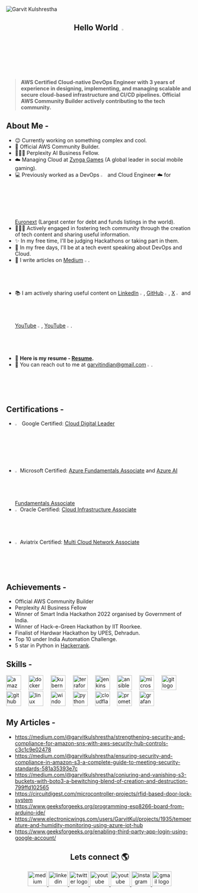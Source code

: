 ![Garvit Kulshrestha](https://github.com/user-attachments/assets/c12c8ba7-1439-4de5-bc8c-5d824a04b45e)

<h2 align="center"> Hello World <img src="https://media.giphy.com/media/hvRJCLFzcasrR4ia7z/giphy.gif" width="3%"> </h2>

> **AWS Certified Cloud-native DevOps Engineer with 3 years of experience in designing, implementing, and managing scalable and secure cloud-based infrastructure and CI/CD pipelines. Official AWS Community Builder actively contributing to the tech community.**

## About Me -
- 😉 Currently working on something complex and cool.
- 👷 Official AWS Community Builder.
- 👨🏼‍🎓 Perplexity AI Business Fellow.
- ☁️ Managing Cloud at [Zynga Games](https://en.wikipedia.org/wiki/Zynga) (A global leader in social mobile gaming).
- 💻 Previously worked as a DevOps <img src="https://upload.wikimedia.org/wikipedia/commons/c/c0/Devops-toolchain-es.svg" width="3%"> and Cloud Engineer ☁️ for [Euronext](https://en.wikipedia.org/wiki/Euronext) (Largest center for debt and funds listings in the world).
- 👨🏻‍🏫 Actively engaged in fostering tech community through the creation of tech content and sharing useful information.
- ✨ In my free time, I'll be judging Hackathons or taking part in them.
- 🎤 In my free days, I'll be at a tech event speaking about DevOps and Cloud.
- 📝 I write articles on [Medium](https://medium.com/@garvitkulshrestha) <img src="https://github.com/Garvitkul/Garvitkul/assets/83578615/ecc24c7d-377d-410a-9e25-2529d681f7e6" width="2%">.
- 📚 I am actively sharing useful content on [LinkedIn](https://www.linkedin.com/in/garvit-kulshrestha) <img src="https://github.com/Garvitkul/Garvitkul/assets/83578615/850b3178-6b49-45dc-a731-3e10baf14e0d" width="2%">, [GitHub](https://github.com/garvitkul) <img src="https://img.icons8.com/?size=100&id=118557&format=png&color=000000" width="2%">, [X](https://twitter.com/techwithgarvit) <img src="https://img.icons8.com/?size=100&id=hHgWf9QXX9GA&format=png&color=000000" width="2%"> and [YouTube](https://www.youtube.com/channel/UC95RdBb6zOIjTh6aZVfIeQw) <img src="https://github.com/Garvitkul/Garvitkul/assets/83578615/27c1eba6-9656-4b74-865b-936042607c62" width="2%">, [YouTube](https://www.youtube.com/channel/UCR2mLsTmgA5RHA2OC20nZaQ) <img src="https://github.com/Garvitkul/Garvitkul/assets/83578615/27c1eba6-9656-4b74-865b-936042607c62" width="2%">.
- 💼 **Here is my resume - [Resume](https://drive.google.com/file/d/10I4e_sn8qTqRbXbQsrS6nkqnMbuo2PpQ/view?usp=sharing).**
- 📧 You can reach out to me at garvitindian@gmail.com <img src="https://github.com/Garvitkul/Garvitkul/assets/83578615/77f95f78-c44e-4ed3-a607-432efdc57045" width="2%">.

## Certifications -
- <img src="https://upload.wikimedia.org/wikipedia/commons/0/01/Google-cloud-platform.svg" width="3%"> Google Certified: [Cloud Digital Leader](https://www.credential.net/b6b5bf1b-64b9-499e-ae38-eb7ebbff7d5f?record_view=true)
-  <img src="https://upload.wikimedia.org/wikipedia/commons/thumb/f/fa/Microsoft_Azure.svg/1200px-Microsoft_Azure.svg.png" width="2%"> Microsoft Certified: [Azure Fundamentals Associate](https://www.credly.com/badges/f717d568-eba8-49cf-bb5b-10e37df3e6c5/public_url) and [Azure AI Fundamentals Associate](https://www.credly.com/badges/0165cbc9-ab25-4e43-a765-7e2e1afbcd8c/public_url)
- <img src="https://upload.wikimedia.org/wikipedia/commons/e/e1/Oracle_Corporation_logo.svg" width="2%"> Oracle Certified: [Cloud Infrastructure Associate](https://catalog-education.oracle.com/pls/certview/sharebadge?id=8437537510E2955A508593C7DDD56220669F9478EB598C00AB9C05B704AB0E08)
- <img src="https://gdm-catalog-fmapi-prod.imgix.net/ProductLogo/c7b738d6-1c90-4911-9d04-d8933135d07c.png" width="2%"> Aviatrix Certified: [Multi Cloud Network Associate](https://www.credly.com/badges/9f55f947-3054-47b5-9cb4-e7bc65ab9e7a/public_url)


## Achievements -
- Official AWS Community Builder
- Perplexity AI Business Fellow
- Winner of Smart India Hackathon 2022 organised by Government of India.
- Winner of Hack-e-Green Hackathon by IIT Roorkee.
- Finalist of Hardwar Hackathon by UPES, Dehradun.
- Top 10 under India Automation Challenge.
- 5 star in Python in [Hackerrank](https://www.hackerrank.com/profile/garvitindian).

## Skills -
<div align="left">
  <img src="https://img.shields.io/badge/Amazon AWS-232F3E?logo=amazonaws&logoColor=white&style=for-the-badge" height="40" alt="amazonwebservices logo"  />
  <img width="12" />
  <img src="https://img.shields.io/badge/Docker-2496ED?logo=docker&logoColor=white&style=for-the-badge" height="40" alt="docker logo"  />
  <img width="12" />
  <img src="https://img.shields.io/badge/Kubernetes-326CE5?logo=kubernetes&logoColor=white&style=for-the-badge" height="40" alt="kubernetes logo"  />
  <img width="12" />
  <img src="https://img.shields.io/badge/Terraform-7B42BC?logo=terraform&logoColor=white&style=for-the-badge" height="40" alt="terraform logo"  />
  <img width="12" />
  <img src="https://img.shields.io/badge/Jenkins-D24939?logo=jenkins&logoColor=white&style=for-the-badge" height="40" alt="jenkins logo"  />
  <img width="12" />
  <img src="https://img.shields.io/badge/Ansible-EE0000?logo=ansible&logoColor=white&style=for-the-badge" height="40" alt="ansible logo"  />
  <img width="12" />
  <img src="https://img.shields.io/badge/Microsoft SQL Server-CC2927?logo=microsoftsqlserver&logoColor=white&style=for-the-badge" height="40" alt="microsoftsqlserver logo"  />
  <img width="12" />
  <img src="https://img.shields.io/badge/Git-F05032?logo=git&logoColor=white&style=for-the-badge" height="40" alt="git logo"  />
  <img width="12" />
  <img src="https://img.shields.io/badge/GitHub-181717?logo=github&logoColor=white&style=for-the-badge" height="40" alt="github logo"  />
  <img width="12" />
  <img src="https://img.shields.io/badge/Linux-FCC624?logo=linux&logoColor=black&style=for-the-badge" height="40" alt="linux logo"  />
  <img width="12" />
  <img src="https://img.shields.io/badge/Windows-0078D6?logo=windows&logoColor=white&style=for-the-badge" height="40" alt="windows8 logo"  />
  <img width="12" />
  <img src="https://img.shields.io/badge/Python-3776AB?logo=python&logoColor=white&style=for-the-badge" height="40" alt="python logo"  />
  <img width="12" />
  <img src="https://img.shields.io/badge/Cloudflare-F38020?logo=cloudflare&logoColor=black&style=for-the-badge" height="40" alt="cloudflare logo"  />
  <img width="12" />
  <img src="https://img.shields.io/badge/Prometheus-E6522C?logo=prometheus&logoColor=white&style=for-the-badge" height="40" alt="prometheus logo"  />
  <img width="12" />
  <img src="https://img.shields.io/badge/Grafana-F46800?logo=grafana&logoColor=black&style=for-the-badge" height="40" alt="grafana logo"  />
</div>

## My Articles -

- https://medium.com/@garvitkulshrestha/strengthening-security-and-compliance-for-amazon-sns-with-aws-security-hub-controls-c3c1c9e02478
- https://medium.com/@garvitkulshrestha/ensuring-security-and-compliance-in-amazon-s3-a-complete-guide-to-meeting-security-standards-581a35393e7c
- https://medium.com/@garvitkulshrestha/conjuring-and-vanishing-s3-buckets-with-boto3-a-bewitching-blend-of-creation-and-destruction-799ffd102565
- https://circuitdigest.com/microcontroller-projects/rfid-based-door-lock-system
- https://www.geeksforgeeks.org/programming-esp8266-board-from-arduino-ide/
- https://www.electronicwings.com/users/GarvitKul/projects/1935/temperature-and-humidity-monitoring-using-azure-iot-hub
- https://www.geeksforgeeks.org/enabling-third-party-app-login-using-google-account/

<h2 align="center">Lets connect 🌎</h2>
 
<div align="center">
  <a href="https://medium.com/@garvitkulshrestha" target="_blank">
    <img src="https://img.icons8.com/?size=100&id=XVNvUWCvvlD9&format=png&color=FFFFFF" width="52" height="40" alt="medium logo"  />
  </a>
  <a href="https://www.linkedin.com/in/garvit-kulshrestha/" target="_blank">
    <img src="https://raw.githubusercontent.com/maurodesouza/profile-readme-generator/master/src/assets/icons/social/linkedin/default.svg" width="52" height="40" alt="linkedin logo"  />
  </a>
  <a href="https://twitter.com/techwithgarvit" target="_blank">
    <img src="https://raw.githubusercontent.com/maurodesouza/profile-readme-generator/master/src/assets/icons/social/twitter/default.svg" width="52" height="40" alt="twitter logo"  />
  </a>
  <a href="https://www.youtube.com/channel/UC95RdBb6zOIjTh6aZVfIeQw" target="_blank">
    <img src="https://raw.githubusercontent.com/maurodesouza/profile-readme-generator/master/src/assets/icons/social/youtube/default.svg" width="52" height="40" alt="youtube logo"  />
  </a>
  <a href="https://www.youtube.com/channel/UCR2mLsTmgA5RHA2OC20nZaQ" target="_blank">
    <img src="https://raw.githubusercontent.com/maurodesouza/profile-readme-generator/master/src/assets/icons/social/youtube/default.svg" width="52" height="40" alt="youtube logo"  />
  </a>
  <a href="https://www.instagram.com/garvit_kulshrestha" target="_blank">
    <img src="https://raw.githubusercontent.com/maurodesouza/profile-readme-generator/master/src/assets/icons/social/instagram/default.svg" width="52" height="40" alt="instagram logo"  />
  </a>
  <a href="mailto:garvitindian@gmail.com" target="_blank">
    <img src="https://raw.githubusercontent.com/maurodesouza/profile-readme-generator/master/src/assets/icons/social/gmail/default.svg" width="52" height="40" alt="gmail logo"  />
  </a>
</div>
